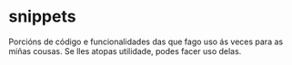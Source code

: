 # snippets
Porcións de código e funcionalidades das que fago uso ás veces para as miñas cousas.
Se lles atopas utilidade, podes facer uso delas.
